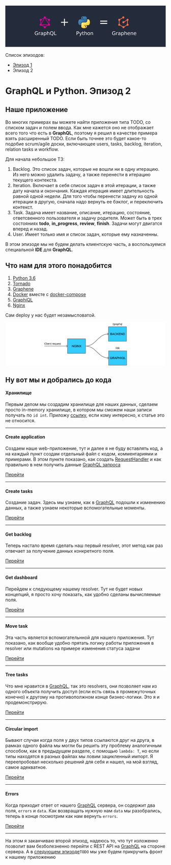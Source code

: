 ![Image of this Article](https://raw.githubusercontent.com/totaki/graphql-learn/develop/articles/main.png)

Список эпизодов:
* [Эпизод 1](https://github.com/totaki/graphql-learn/tree/develop/articles/ru/episode-1/README.md)
* Эпизод 2

# GraphQL и Python. Эпизод 2

## Наше приложение
Во многих примерах вы можете найти приложения типа TODO, со списком задач и полем ввода. Как мне кажется оно не отображает
всего того что есть в **GraphQL**, поэтому я решил в качестве примера взять расширенный TODO. Если быть точнее это будет 
какое-то подобие scrum/agile доски, включающее users, tasks, backlog, iteration, relation tasks и workflow.

Для начала небольшое ТЗ:
1. Backlog. Это список задач, которые не вошли ни в одну итерацию. Из него можно удалить задачу, а также перенести в итерацию
текущего контекста.
2. Iteration. Включает в себя список задач в этой итерации, а также дату начала и окончания. Каждая итерация имеет длительность
равной одной недели. Для того чтобы перенести задачу из одной итерации в другую, сначала надо вернуть ее бэклог, и переключить
контекст.
3. Task. Задача имеет название, описание, итерацию, состояние, ответсвенного пользователя и задачу родителя. Может быть
в трех состояниях **todo**, **in_progress**, **review**, **finish**. Задачи могут двигатся вперед и назад.
4. User. Имеет только имя и список задач, которые ему назначенны.

В этом эпизоде мы не будем делать клиентскую часть, а воспользуемся специальной **IDE** для **GraphQL**.

## Что нам для этого понадобится
1. [Python 3.6](https://www.python.org/downloads/)
2. [Tornado](http://www.tornadoweb.org/en/stable/)
3. [Graphene](http://graphene-python.org/)
4. [Docker](https://www.docker.com/) вместе с [docker-compose](https://docs.docker.com/compose/)
5. [GraphiQL](https://github.com/graphql/graphiql)
6. [Nginx](https://nginx.ru/ru/)

Сам deploy у нас будет незамысловатой.

![Image of this Article](https://raw.githubusercontent.com/totaki/graphql-learn/develop/articles/deploy_full_width.png)


## Ну вот мы и добрались до кода
#### Xранилище
Первым делом мы создадим хранилище для наших данных, сделаем просто in-memory хранилище, в котором мы сможем наши записи
получать по ```id int```. Приложу [ссылку](https://github.com/totaki/graphql-learn/blob/develop/src/backend/store/__init__.py),
если кому интересно, к статье это не относится.

----

#### Create application
Создаем наше web-приложение, тут и далее я не буду вставлять код, а на каждый пункт
создам отдельный файл с кодом, комментариями и примерами. В этом пункте
показано, как создать [RequestHandler](http://www.tornadoweb.org/en/stable/web.html#request-handlers)
и как правильно в нем получить данные [GraphQL запроса](http://graphql.org/learn/serving-over-http/)

[Перейти](https://github.com/totaki/graphql-learn/tree/develop/articles/ru/episode-2/application/README.md)

----

#### Create tasks
Создание задач. Здесь мы узнаем, как в [GraphQL](http://graphql.org/learn/) подошли
к изменению данных, а также узнаем некоторые вспомогательные моменты.

[Перейти](https://github.com/totaki/graphql-learn/tree/develop/articles/ru/episode-2/create_task/README.md)

----

#### Get backlog
Теперь настало время сделать наш первый resolver, этот метод как раз отвечает за получение данных конкретного поля.

[Перейти](https://github.com/totaki/graphql-learn/tree/develop/articles/ru/episode-2/backlog/README.md)

----

#### Get dashboard
Перейдем к следующему нашему resolver. Тут не будет новых концепций, я просто
хочу показать, как удобно сделаны вычисляемые поля.

[Перейти](https://github.com/totaki/graphql-learn/tree/develop/articles/ru/episode-2/dashboard/README.md)

----

#### Move task
Эта часть является вспомогательнной для нашего приложения. Тут показано, как вообще удобно прятать логику
работы приложения в resolver или mutations на примере изменения статуса задачи


[Перейти](https://github.com/totaki/graphql-learn/tree/develop/articles/ru/episode-2/move_task/README.md)

----

#### Tree tasks
Что мне нравится в [GraphQL](http://graphql.org), так это resolvers, они позволяет
нам из одного объекта получить доступ (если есть связь в промежуточных конечно)
к другому на противополжном конце бизнес-логики. Это я и продемонстрирую.

[Перейти](https://github.com/totaki/graphql-learn/tree/develop/articles/ru/episode-2/tree_tasks/README.md)

----

#### Circular import
Бывают случаи когда поля у двух типов ссылаются друг на друга, в рамках одного
файла мы могли бы решить эту проблему аналогичным способом, как в предыдущем разделе,
с помощью ```lambda: T```, но если типы находятся в разных файлах мы ловим
зацикленный импорт. Я переепробовал несколько решений для себя и нашел, на мой взгляд,
самое адекватное.

[Перейти](https://github.com/totaki/graphql-learn/tree/develop/articles/ru/episode-2/circular_import/README.md)

----

#### Errors
Когда приходит ответ от нашего [GraphQL](http://graphql.org) сервера, он содержит два поля, ```errors``` и ```data```.
Как возвращать нужную нам ```data``` мы разобрались, теперь в конце посмотрим как нам
вернуть ```errors```.

[Перейти](https://github.com/totaki/graphql-learn/tree/develop/articles/ru/episode-2/errors/README.md)

----

На этом я заканчиваю второй эпизод, надеюсь то, что тут изложенно позволит вам
безболезненно перейти с REST API на [GraphQL](http://graphql.org) на стороне сервера.
А в [следующем эпизоде](https://github.com/totaki/graphql-learn/tree/develop/articles/ru/episode-3/README.md)```TODO``` мы уже будем прикручить фронт к нашему приложению